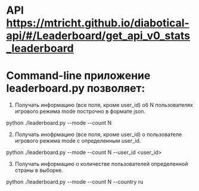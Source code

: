 # API  https://mtricht.github.io/diabotical-api/#/Leaderboard/get_api_v0_stats_leaderboard
# Command-line приложение leaderboard.py позволяет:

1) Получать информацию (все поля, кроме user_id) об N пользователях игрового режима mode построчно в формате json.

python ./leaderboard.py --mode <MODE> --count N
  
2) Получать инофрмацию (все поля, кроме user_id) о пользователе игрового режима mode с определенным user_id.

python ./leaderboard.py --mode <MODE> --count N --user_id <user_id>
  
3) Получать информацию о количестве пользователей определенной страны в выборке.

python ./leaderboard.py --mode <MODE> --count N --country ru
